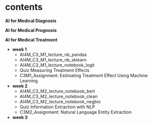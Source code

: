 # contents

**AI for Medical Diagnosis**

**AI for Medical Prognosis**

**AI for Medical Treatment**

- **week 1**
  - AI4M_C3_M1_lecture_nb_pandas
  - AI4M_C3_M1_lecture_nb_sklearn
  - AI4M_C3_M1_lecture_notebook_logit
  - Quiz Measuring Treatment Effects
  - C3M1_Assignment: Estimating Treatment Effect Using Machine Learning
- **week 2**
  - AI4M_C3_M2_lecture_notebook_bert
  - AI4M_C3_M2_lecture_notebook_clean
  - AI4M_C3_M2_lecture_notebook_negbio
  - Quiz  Information Extraction with NLP
  - C3M2_Assignment: Natural Language Entity Extraction
- **week 3**

